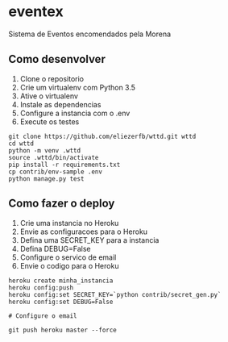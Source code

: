 # eventex

Sistema de Eventos encomendados pela Morena

## Como desenvolver

1. Clone o repositorio
2. Crie um virtualenv com Python 3.5
3. Ative o virtualenv
4. Instale as dependencias
5. Configure a instancia com o .env
6. Execute os testes

```console
git clone https://github.com/eliezerfb/wttd.git wttd
cd wttd
python -m venv .wttd
source .wttd/bin/activate
pip install -r requirements.txt
cp contrib/env-sample .env
python manage.py test
```
## Como fazer o deploy

1. Crie uma instancia no Heroku
2. Envie as configuracoes para o Heroku
3. Defina uma SECRET_KEY para a instancia
4. Defina DEBUG=False
5. Configure o servico de email
6. Envie o codigo para o Heroku

```console
heroku create minha_instancia
heroku config:push
heroku config:set SECRET_KEY=`python contrib/secret_gen.py`
heroku config:set DEBUG=False

# Configure o email

git push heroku master --force
```
